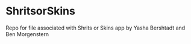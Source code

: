 # ShritsorSkins
Repo for file associated with Shrits or Skins app by Yasha Bershtadt and Ben Morgenstern
